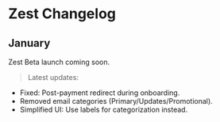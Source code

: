 # Zest Changelog

## January

Zest Beta launch coming soon.

> Latest updates:

- Fixed: Post-payment redirect during onboarding.
- Removed email categories (Primary/Updates/Promotional).
- Simplified UI: Use labels for categorization instead.
